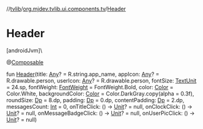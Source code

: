 //[tvlib](../../index.md)/[org.mjdev.tvlib.ui.components.tv](index.md)/[Header](-header.md)

# Header

[androidJvm]\

@[Composable](https://developer.android.com/reference/kotlin/androidx/compose/runtime/Composable.html)

fun [Header](-header.md)(title: [Any](https://kotlinlang.org/api/latest/jvm/stdlib/kotlin/-any/index.html)? = R.string.app_name, appIcon: [Any](https://kotlinlang.org/api/latest/jvm/stdlib/kotlin/-any/index.html)? = R.drawable.person, userIcon: [Any](https://kotlinlang.org/api/latest/jvm/stdlib/kotlin/-any/index.html)? = R.drawable.person, fontSize: [TextUnit](https://developer.android.com/reference/kotlin/androidx/compose/ui/unit/TextUnit.html) = 24.sp, fontWeight: [FontWeight](https://developer.android.com/reference/kotlin/androidx/compose/ui/text/font/FontWeight.html) = FontWeight.Bold, color: [Color](https://developer.android.com/reference/kotlin/androidx/compose/ui/graphics/Color.html) = Color.White, backgroundColor: [Color](https://developer.android.com/reference/kotlin/androidx/compose/ui/graphics/Color.html) = Color.DarkGray.copy(alpha = 0.3f), roundSize: [Dp](https://developer.android.com/reference/kotlin/androidx/compose/ui/unit/Dp.html) = 8.dp, padding: [Dp](https://developer.android.com/reference/kotlin/androidx/compose/ui/unit/Dp.html) = 0.dp, contentPadding: [Dp](https://developer.android.com/reference/kotlin/androidx/compose/ui/unit/Dp.html) = 2.dp, messagesCount: [Int](https://kotlinlang.org/api/latest/jvm/stdlib/kotlin/-int/index.html) = 0, onTitleClick: () -&gt; [Unit](https://kotlinlang.org/api/latest/jvm/stdlib/kotlin/-unit/index.html)? = null, onClockClick: () -&gt; [Unit](https://kotlinlang.org/api/latest/jvm/stdlib/kotlin/-unit/index.html)? = null, onMessageBadgeClick: () -&gt; [Unit](https://kotlinlang.org/api/latest/jvm/stdlib/kotlin/-unit/index.html)? = null, onUserPicClick: () -&gt; [Unit](https://kotlinlang.org/api/latest/jvm/stdlib/kotlin/-unit/index.html)? = null)
